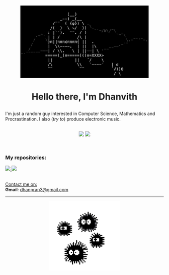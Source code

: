 <p align="center"> 
  <img src="cyclops.gif" height="230">
</p>

# <p align="center"> Hello there, I'm Dhanvith </p>
 
I'm just a random guy interested in Computer Science, Mathematics and Procrastination. I also (*try to*) produce electronic music. <br><br>

<p align="center">
  <img src="https://github-readme-stats.vercel.app/api?username=BAGUVIX456&theme=radical&show_icons=true&hide_border=true" height="200">
  <img src="https://github-readme-stats.vercel.app/api/top-langs/?username=BAGUVIX456&theme=radical&show_icons=true&hide_border=true&layout=compact">
</p> <br>

### My repositories: <br>
  <a href="https://github.com/BAGUVIX456/advent-of-code">
    <img src="https://github-readme-stats.vercel.app/api/pin/?username=BAGUVIX456&repo=advent-of-code&show_owner=true&theme=radical&hide_border=true">
  </a>
  
  <a href="https://github.com/BAGUVIX456/sudoku-solver">
    <img src="https://github-readme-stats.vercel.app/api/pin/?username=BAGUVIX456&repo=sudoku-solver&show_owner=true&theme=radical&hide_border=true">
  </a>
<br><br>

<u>Contact me on:</u> <br>
**Gmail**: dhanpran3@gmail.com <br>

<hr>

<p align="center"> <img src="virus.gif" height="220"> </p>

